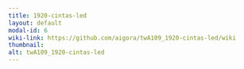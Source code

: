 ```yaml
---
title: 1920-cintas-led
layout: default
modal-id: 6
wiki-link: https://github.com/aigora/twA109_1920-cintas-led/wiki
thumbnail: 
alt: twA109_1920-cintas-led
---
```


